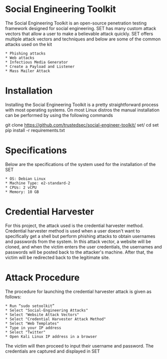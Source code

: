 # Social Engineering Toolkit 
The Social Engineering Toolkit is an open-source penetration testing framework designed for social engineering. SET has many custom attack vectors that allow a user to make a believable attack quickly. SET offers multiple attack vectors and techniques and below are some of the common attacks used on the kit

    * Phishing attacks
    * Web attacks
    * Infectious Media Generator
    * Create a Payload and Listener
    * Mass Mailer Attack
    
 # Installation
Installing the Social Engineering Toolkit is a pretty straightforward process with most operating systems. On most Linux distros the manual installation can be performed by using the following commands

git clone https://github.com/trustedsec/social-engineer-toolkit/ set/
cd set
pip install -r requirements.txt

# Specifications
Below are the specifications of the system used for the installation of the SET

    * OS: Debian Linux
    * Machine Type: e2-standard-2
    * CPUs: 2 vCPU
    * Memory: 10 GB
    
# Credential Harvester
For this project, the attack used is the credential harvester method. Credential harvester method is used when a user doesn't want to specifically get a shell but perform phishing attacks to obtain usernames and passwords from the system. In this attack vector, a website will be cloned, and when the victim enters the user credentials, the usernames and passwords will be posted back to the attacker's machine. After that, the victim will be redirected back to the legitimate site.

# Attack Procedure
The procedure for launching the credential harvester attack is given as follows:

    * Run “sudo setoolkit”
    * Select "Social-Engineering Attacks"
    * Select "Website Attack Vectors"
    * Select "Credential Harvester Attack Method"
    * Select "Web Templates"
    * Type in your IP address
    * Select "Twitter"
    * Open Kali Linux IP address in a browser
    
The victim will then proceed to input their username and password. The credentials are captured and displayed in SET
